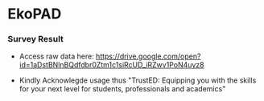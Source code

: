 # EkoPAD
### Survey Result

- Access raw data here:
https://drive.google.com/open?id=1aDstBNlnBQdfdbr0Ztm1c1siRcUD_iRZwv1PoN4uyz8

- Kindly Acknowlegde usage thus "TrustED: Equipping you with the skills for your next level  for students, professionals and academics"
